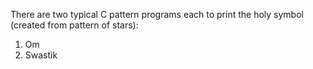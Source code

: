 There are two typical C pattern programs each to print the holy symbol (created from pattern of stars):
1. Om
2. Swastik
